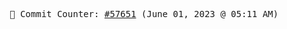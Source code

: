 <p align="center">
    <samp>
        📮 Commit Counter: <a href="https://github.com/Javascript-void0/Javascript-void0/commits/main">#57651</a> (June 01, 2023 @ 05:11 AM)
    </samp>
</p>